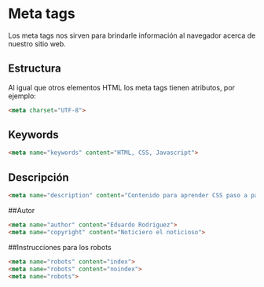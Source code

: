 # Meta tags

Los meta tags nos sirven para brindarle información al navegador acerca de nuestro sitio web.

## Estructura

Al igual que otros elementos HTML los meta tags tienen atributos, por ejemplo: 

```html
<meta charset="UTF-8">
```

## Keywords

```html
<meta name="keywords" content="HTML, CSS, Javascript">
```

## Descripción

```html
<meta name="description" content="Contenido para aprender CSS paso a paso">
```


##Autor

```html
<meta name="author" content="Eduardo Rodriguez">
<meta name="copyright" content="Noticiero el noticioso">
```


##Instrucciones para los robots

```html
<meta name="robots" content="index">
<meta name="robots" content="noindex">
<meta name="robots">
```